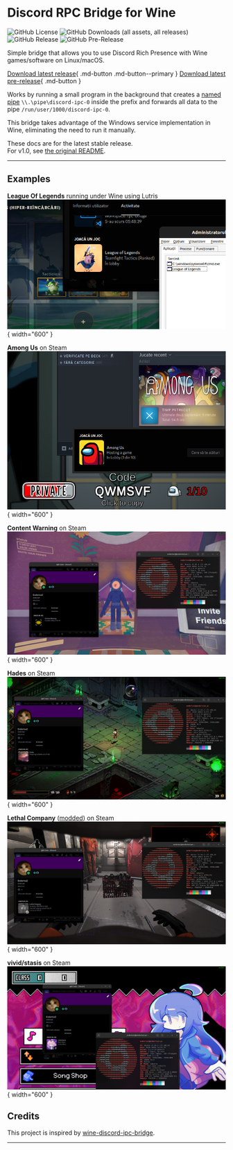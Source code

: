 # Discord RPC Bridge for Wine

![GitHub License](https://img.shields.io/github/license/EnderIce2/rpc-bridge?style=for-the-badge)
![GitHub Downloads (all assets, all releases)](https://img.shields.io/github/downloads/EnderIce2/rpc-bridge/total?style=for-the-badge)
![GitHub Release](https://img.shields.io/github/v/release/EnderIce2/rpc-bridge?style=for-the-badge)
![GitHub Pre-Release](https://img.shields.io/github/v/release/EnderIce2/rpc-bridge?include_prereleases&style=for-the-badge&label=pre-release)

Simple bridge that allows you to use Discord Rich Presence with Wine games/software on Linux/macOS.

[Download latest release](https://github.com/EnderIce2/rpc-bridge/releases/latest/download/bridge.zip "Recommended"){ .md-button .md-button--primary }
[Download latest pre-release](https://github.com/EnderIce2/rpc-bridge/releases "Unstable builds with experimental features"){ .md-button }
<!-- [Download latest build](https://github.com/EnderIce2/rpc-bridge/actions "Builds from the latest commits, here be dragons!"){ .md-button } -->

Works by running a small program in the background that creates a [named pipe](https://learn.microsoft.com/en-us/windows/win32/ipc/named-pipes) `\\.\pipe\discord-ipc-0` inside the prefix and forwards all data to the pipe `/run/user/1000/discord-ipc-0`.

This bridge takes advantage of the Windows service implementation in Wine, eliminating the need to run it manually.

These docs are for the latest stable release.  
For v1.0, see [the original README](https://github.com/EnderIce2/rpc-bridge/blob/v1.0/README.md).

---

## Examples

**League Of Legends** running under Wine using Lutris
![image](assets/lutris_lol.png){ width="600" }

**Among Us** on Steam
![image](assets/steam_amongus.png){ width="600" }

**Content Warning** on Steam
![image](assets/contentwarning.png){ width="600" }

**Hades** on Steam
![image](assets/hades.png){ width="600" }

**Lethal Company** ([modded](https://thunderstore.io/c/lethal-company/p/mrov/LethalRichPresence/)) on Steam
![image](assets/lethalcompany.png){ width="600" }

**vivid/stasis** on Steam
![image](assets/vividstasis.png){ width="600" }

## Credits

This project is inspired by [wine-discord-ipc-bridge](https://github.com/0e4ef622/wine-discord-ipc-bridge).

---
